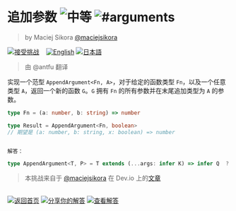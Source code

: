 <!--info-header-start--><h1>追加参数 <img src="https://img.shields.io/badge/-%E4%B8%AD%E7%AD%89-d9901a" alt="中等"/> <img src="https://img.shields.io/badge/-%23arguments-999" alt="#arguments"/></h1><blockquote><p>by Maciej Sikora <a href="https://github.com/maciejsikora" target="_blank">@maciejsikora</a></p></blockquote><p><a href="https://tsch.js.org/191/play/zh-CN" target="_blank"><img src="https://img.shields.io/badge/-%E6%8E%A5%E5%8F%97%E6%8C%91%E6%88%98-3178c6?logo=typescript&logoColor=white" alt="接受挑战"/></a> &nbsp;&nbsp;&nbsp;<a href="./README.md" target="_blank"><img src="https://img.shields.io/badge/-English-gray" alt="English"/></a>  <a href="./README.ja.md" target="_blank"><img src="https://img.shields.io/badge/-%E6%97%A5%E6%9C%AC%E8%AA%9E-gray" alt="日本語"/></a> </p><!--info-header-end-->

> 由 @antfu 翻译

实现一个范型 `AppendArgument<Fn, A>`，对于给定的函数类型 `Fn`，以及一个任意类型 `A`，返回一个新的函数 `G`。`G` 拥有 `Fn` 的所有参数并在末尾追加类型为 `A` 的参数。

```typescript
type Fn = (a: number, b: string) => number

type Result = AppendArgument<Fn, boolean> 
// 期望是 (a: number, b: string, x: boolean) => number


解答：

type AppendArgument<T, P> = T extends (...args: infer K) => infer Q  ? (...args:[...K, P]) => Q : T
```

> 本挑战来自于 [@maciejsikora](https://github.com/maciejsikora) 在 Dev.io 上的[文章](https://dev.to/macsikora/advanced-typescript-exercises-question-4-495c)

<!--info-footer-start--><br><a href="../../README.zh-CN.md" target="_blank"><img src="https://img.shields.io/badge/-%E8%BF%94%E5%9B%9E%E9%A6%96%E9%A1%B5-grey" alt="返回首页"/></a> <a href="https://tsch.js.org/191/answer/zh-CN" target="_blank"><img src="https://img.shields.io/badge/-%E5%88%86%E4%BA%AB%E4%BD%A0%E7%9A%84%E8%A7%A3%E7%AD%94-teal" alt="分享你的解答"/></a> <a href="https://tsch.js.org/191/solutions" target="_blank"><img src="https://img.shields.io/badge/-%E6%9F%A5%E7%9C%8B%E8%A7%A3%E7%AD%94-de5a77?logo=awesome-lists&logoColor=white" alt="查看解答"/></a> <!--info-footer-end-->
